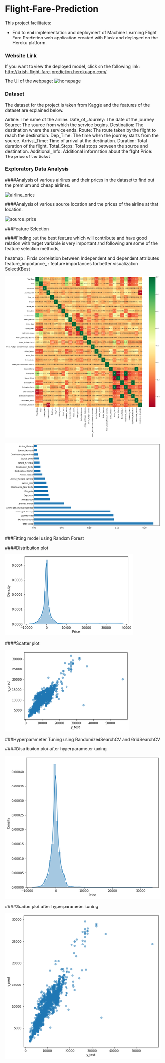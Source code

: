 # Flight-Fare-Prediction

This project facilitates:

* End to end implementation and deployment of Machine Learning Flight Fare Prediction web application created with Flask and deployed on the Heroku platform.

### Website Link

If you want to view the deployed model, click on the following link:
http://krish-flight-fare-prediction.herokuapp.com/

The UI of the webpage:
![homepage][0]

### Dataset

The dataset for the project is taken from Kaggle and the features of the dataset are explained below.

Airline: The name of the airline.
Date_of_Journey: The date of the journey
Source: The source from which the service begins.
Destination: The destination where the service ends.
Route: The route taken by the flight to reach the destination.
Dep_Time: The time when the journey starts from the source.
Arrival_Time: Time of arrival at the destination.
Duration: Total duration of the flight.
Total_Stops: Total stops between the source and destination.
Additional_Info: Additional information about the flight
Price: The price of the ticket


### Exploratory Data Analysis

####Analysis of various airlines and their prices in the dataset to find out the premium and cheap airlines.

![airline_price][1]

####Analysis of various source location and the prices of the airline at that location.

![source_price][2]

###Feature Selection

####Finding out the best feature which will contribute and have good relation with target variable is very important and following are some of the feature selection methods,

heatmap : Finds correlation between Independent and dependent attributes
feature_importance_ : feature importances for better visualization
SelectKBest

![heatmap][3]

![importance][4]

###Fitting model using Random Forest

####Distribution plot

![displot][5]

####Scatter plot

![scatterplot][6]

###Hyperparameter Tuning using RandomizedSearchCV and GridSearchCV

####Distribution plot after hyperparameter tuning

![displot_after][7]

####Scatter plot after hyperparameter tuning

![scatterplot_after][8]


[0]: images/homepage.jpeg
[1]: images/airline_price.jpeg
[2]: images/source_price.jpeg
[3]: images/heatmap.png
[4]: images/importance.png
[5]: images/displot.png
[6]: images/scatterplot.png
[7]: images/displot_after.png
[8]: images/scatterplot_after.png